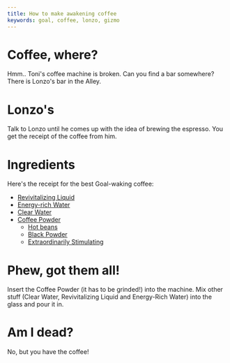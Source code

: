```yaml
---
title: How to make awakening coffee
keywords: goal, coffee, lonzo, gizmo
---
```

# Coffee, where?
Hmm.. Toni's coffee machine is broken. Can you find a bar somewhere?
There is Lonzo's bar in the Alley.

# Lonzo's
Talk to Lonzo until he comes up with the idea of brewing the espresso.
You get the receipt of the coffee from him.

# Ingredients
Here's the receipt for the best Goal-waking coffee:
 * [Revivitalizing Liquid][reviv]
 * [Energy-rich Water][energywater]
 * [Clear Water][water]
 * [Coffee Powder][coffeepowder]
   * [Hot beans][hotbeans]
   * [Black Powder][blackpowder]
   * [Extraordinarily Stimulating][stimul]

# Phew, got them all!
Insert the Coffee Powder (it has to be grinded!) into the machine. Mix other stuff
(Clear Water, Revivitalizing Liquid and Energy-Rich Water) into the glass and pour it in.

# Am I dead?
No, but you have the coffee!

<!-- INTERNAL LINKS -->
[reviv]: /04-village/revivitalizing-liquid.md
[energywater]: /04-village/energy-rich/index.md
[water]: /04-village/clear-water.md
[coffeepowder]: /04-village/coffee-powder.md
[hotbeans]: /04-village/hot-beans.md
[blackpowder]: /04-village/black-powder.md
[stimul]: /04-village/stimulating/index.md
